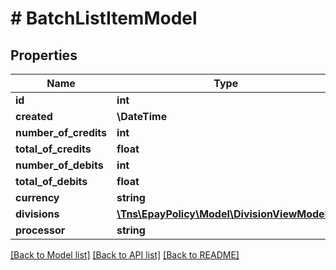 # # BatchListItemModel

## Properties

Name | Type | Description | Notes
------------ | ------------- | ------------- | -------------
**id** | **int** |  | [optional]
**created** | **\DateTime** |  | [optional]
**number_of_credits** | **int** |  | [optional]
**total_of_credits** | **float** |  | [optional]
**number_of_debits** | **int** |  | [optional]
**total_of_debits** | **float** |  | [optional]
**currency** | **string** |  | [optional]
**divisions** | [**\Tns\\EpayPolicy\Model\DivisionViewModel[]**](DivisionViewModel.md) |  | [optional]
**processor** | **string** |  | [optional]

[[Back to Model list]](../../README.md#models) [[Back to API list]](../../README.md#endpoints) [[Back to README]](../../README.md)
